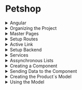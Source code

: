 # Petshop

<details>
  <summary>Angular</summary>

This project was generated with [Angular CLI](https://github.com/angular/angular-cli) version 12.2.12.

## Development server

Run `ng serve` for a dev server. Navigate to `http://localhost:4200/`. The app will automatically reload if you change any of the source files.

## Code scaffolding

Run `ng generate component component-name` to generate a new component. You can also use `ng generate directive|pipe|service|class|guard|interface|enum|module`.

## Build

Run `ng build` to build the project. The build artifacts will be stored in the `dist/` directory.

## Running unit tests

Run `ng test` to execute the unit tests via [Karma](https://karma-runner.github.io).

## Running end-to-end tests

Run `ng e2e` to execute the end-to-end tests via a platform of your choice. To use this command, you need to first add a package that implements end-to-end testing capabilities.

## Further help

To get more help on the Angular CLI use `ng help` or go check out the [Angular CLI Overview and Command Reference](https://angular.io/cli) page.

</details>

<details>
  <summary>Organizing the Project</summary>
  
Folders
  [+] New
  [m] Move

```ps
src/app/
    navbar/
    pages/							[+]
        account/					[+]
            login-page/				[m]
            pets-page/				[m]
            reset-password-page/	[m]
            signup-page/			[m]

        store/						[+]
            cart-page/				[m]
            products-page/			[m]
```

Delete from the pages and navbar in /app
*specs
*css (empty) < adjust \*ts

```
src/app/
    app.module.ts	<	adjust the imports
```

wt

```ps
  ng build
```

</details>

<details>
  <summary>Master Pages</summary>

```
src/app/
    app.component.html			Delete
    app.component.ts
    app-routing.module.ts
    pages/
        master/					Create Folder
            frame.page.ts		Create File
```

app.component.ts

```ts
import { Component } from '@angular/core';
@Component({
  selector: 'app-root',
  template: '<router-outlet></router-outlet>'					< change TemplateUrl to Template
})
export class AppComponent {
                                                                < remove title
}
```

app-routing.module.ts

```ts
import { NgModule } from '@angular/core';
import { RouterModule, Routes } from '@angular/router';
import { LoginPageComponent } from './pages/account/login-page/login-page.component';

const routes: Routes = [
  {
    path: 'login',								<
    component: LoginPageComponent				<
  }
];

@NgModule({
  imports: [RouterModule.forRoot(routes)],
  exports: [RouterModule]
})
export class AppRoutingModule { }
```

frame.page.ts

```ts
import { Component } from '@angular/core';

@Component({
    selector: 'app-frame-page',
    template: '<app-navbar></app-navbar><router-outlet></router-outlet>'			<
})
export class FramePageComponent {
}
```

</details>

<details>
    <summary>Setup Routes</summary>
  
```  
src/app/
    app.module.ts
    app-routing.module.ts
```
  
app.module.ts
```ts
import { NgModule } from '@angular/core';
import { BrowserModule } from '@angular/platform-browser';

import { AppRoutingModule } from './app-routing.module';
import { AppComponent } from './app.component';
import { NavbarComponent } from './navbar/navbar.component';
import { LoginPageComponent } from './pages/account/login-page/login-page.component';
import { PetsPageComponent } from './pages/account/pets-page/pets-page.component';
import { ResetPasswordPageComponent } from './pages/account/reset-password-page/reset-password-page.component';
import { SignupPageComponent } from './pages/account/signup-page/signup-page.component';
import { FramePageComponent } from './pages/master/frame.page';
import { CartPageComponent } from './pages/store/cart-page/cart-page.component';
import { ProductsPageComponent } from './pages/store/products-page/products-page.component';

@NgModule({
declarations: [
AppComponent,
NavbarComponent,
LoginPageComponent,
ResetPasswordPageComponent,
SignupPageComponent,
PetsPageComponent,
ProductsPageComponent,
CartPageComponent,
FramePageComponent < Add
],
imports: [
BrowserModule,
AppRoutingModule
],
providers: [],
bootstrap: [AppComponent]
})
export class AppModule { }

````

app-routing.module.ts

```ts
import { NgModule } from '@angular/core';
import { RouterModule, Routes } from '@angular/router';
import { LoginPageComponent } from './pages/account/login-page/login-page.component';
import { PetsPageComponent } from './pages/account/pets-page/pets-page.component';
import { ResetPasswordPageComponent } from './pages/account/reset-password-page/reset-password-page.component';
import { SignupPageComponent } from './pages/account/signup-page/signup-page.component';
import { FramePageComponent } from './pages/master/frame.page';
import { CartPageComponent } from './pages/store/cart-page/cart-page.component';
import { ProductsPageComponent } from './pages/store/products-page/products-page.component';

const routes: Routes = [
    {
        path: '',
        component: FramePageComponent,
        children: [
            { path: '', component: ProductsPageComponent },
            { path: 'cart', component: CartPageComponent }
        ]
    },
    {
        path: 'account',
        component: FramePageComponent,
        children: [
            { path: 'pets', component: PetsPageComponent }
        ]
    },
    { path: 'login', component: LoginPageComponent },
    { path: 'signup', component: SignupPageComponent },
    { path: 'reset-password', component: ResetPasswordPageComponent }
];

@NgModule({
    imports: [RouterModule.forRoot(routes)],
    exports: [RouterModule]
})
export class AppRoutingModule { }
````

</details>  
  
<details>
  <summary>Active Link</summary>

Highlights the triggered link

```
src/app/
    navbar/
        navbar.component.html
    pages/
        account/
            login-page/
                login-page.component.html
```

navbar.component.html

```html
<div class="uk-background-primary uk-light">
  <div class="uk-container">
    <nav class="uk-navbar-container uk-navbar-transparent uk-margin" uk-navbar>
      <div class="uk-navbar-left">
        <a class="uk-navbar-item uk-logo" href="/">
          <span
            class="uk-icon uk-margin-small-right"
            uk-icon="icon: icon-color-light; ratio: 0.15"
          ></span>
        </a>
        <ul class="uk-navbar-nav">
          <li>
            <a [routerLink]="['/']" routerLinkActive="uk-text-bold">Produtos</a>
          </li>
          <
          <li>
            <a [routerLink]="['/account/pets']" routerLinkActive="uk-text-bold"
              >Meus Pets</a
            >
          </li>
          <
          <li><a href="#">Consultas</a></li>
        </ul>
      </div>
      <div class="uk-navbar-right">
        <ul class="uk-navbar-nav">
          <li>
            <a [routerLink]="['/cart']" routerLinkActive="uk-text-bold">
              <
              <span
                class="uk-icon uk-margin-small-right"
                uk-icon="icon: cart"
              ></span>
              <span class="uk-badge">0</span>
            </a>
          </li>
          <li>
            <a href="#">
              <span
                class="uk-icon uk-margin-small-right"
                uk-icon="icon: user"
              ></span>
            </a>
          </li>
          <li>
            <a href="#">
              <span
                class="uk-icon uk-margin-small-right"
                uk-icon="icon: sign-out"
              ></span>
            </a>
          </li>
        </ul>
      </div>
    </nav>
  </div>
</div>
```

login-page.component.html

```html
<div class="uk-flex-center" uk-grid>
  <!-- 1/3 tela + mobile -->
  <div class="uk-width-1-4@m">
    <p class="uk-text-center uk-margin-large-top uk-margin-medium-bottom">
      <span class="uk-icon" uk-icon="icon: logo-color-dark; ratio: 0.7"></span>
    </p>

    <div class="uk-card uk-card-primary uk-card-body uk-box-shadow-small">
      <h3 class="uk-card-title">Autentique-se</h3>
      <div class="uk-margin">
        <input
          class="uk-input uk-form-large"
          type="email"
          placeholder="E-mail"
        />
      </div>
      <div class="uk-margin">
        <input
          class="uk-input uk-form-large"
          type="password"
          placeholder="Senha"
        />
      </div>
      <div class="uk-margin uk-text-right">
        <a href="/" class="uk-button uk-button-default">Entrar</a>
      </div>
    </div>

    <p class="uk-text-center">
      <a
        [routerLink]="['/signup']"
        <
        class="uk-button uk-width-1-1 uk-button-large uk-button-primary uk-margin-small-bottom"
      >
        Quero me cadastrar
      </a>
      <br />
      <a [routerLink]="['/reset-password']" class="uk-button uk-button-link">
        < Esqueci minha senha
      </a>
    </p>
  </div>
</div>
```

</details>  
  
<details>
    <summary>Setup Backend</summary>
    
https://mockon.com
    
wt
```ps    
Set-ExecutionPolicy Bypass -Scope Process -Force; iwr https://community.chocolatey.org/install.ps1 -UseBasicParsing | iex
choco install mockoon --version=1.4.0
```
    
> Mockoon
    
Tools/ Import all environment from files (7181.mockon.1.4.0.json)
    
Start Server

> Postman

New Workspace: PetStore

GET localhost:3000/v1/products SEND

</details>

<details>
    <summary>Services</summary>

```
src/app/
    pages/
        store/
            products-page/
                products-page.component.ts
    services/                                   < New Folder
        data.service.ts                         < New File
    app.module.ts
```

app.module.ts

```ts
import { NgModule } from '@angular/core';
import { BrowserModule } from '@angular/platform-browser';
import { HttpClientModule } from '@angular/common/http';             < Import

import { AppRoutingModule } from './app-routing.module';
import { AppComponent } from './app.component';
import { NavbarComponent } from './navbar/navbar.component';
import { LoginPageComponent } from './pages/account/login-page/login-page.component';
import { PetsPageComponent } from './pages/account/pets-page/pets-page.component';
import { ResetPasswordPageComponent } from './pages/account/reset-password-page/reset-password-page.component';
import { SignupPageComponent } from './pages/account/signup-page/signup-page.component';
import { FramePageComponent } from './pages/master/frame.page';
import { CartPageComponent } from './pages/store/cart-page/cart-page.component';
import { ProductsPageComponent } from './pages/store/products-page/products-page.component';

@NgModule({
    declarations: [
        AppComponent,
        NavbarComponent,
        LoginPageComponent,
        ResetPasswordPageComponent,
        SignupPageComponent,
        PetsPageComponent,
        ProductsPageComponent,
        CartPageComponent,
        FramePageComponent
    ],
    imports: [
        BrowserModule,
        HttpClientModule,               < Import
        AppRoutingModule
    ],
    providers: [],
    bootstrap: [AppComponent]
})
export class AppModule { }
```

data.service.ts

```ts
import { Injectable } from "@angular/core";
import { HttpClient } from "@angular/common/http";

@Injectable({
  providedIn: "root",
})
export class DataService {
  constructor(private http: HttpClient) {}

  getProducts() {
    return this.http.get<any[]>("http://localhost:3000/v1/products");
  }
}
```

products-page.component.ts

```ts
import { Component, OnInit } from "@angular/core";
import { DataService } from "src/app/services/data.service";

@Component({
  selector: "app-products-page",
  templateUrl: "./products-page.component.html",
})
export class ProductsPageComponent implements OnInit {
  constructor(data: DataService) {}

  ngOnInit(): void {}
}
```

</details>

<details>
  <summary>Assynchronous Lists</summary>

```
tsconfig.json
src/app/
    pages/store/products-page/
        products-page.component.html
        products-page.component.ts
```

tsconfig.json

```json
/* To learn more about this file see: https://angular.io/config/tsconfig. */
{
    "compileOnSave": false,
    "compilerOptions": {
        "baseUrl": "./",
        "outDir": "./dist/out-tsc",
        "forceConsistentCasingInFileNames": true,
        "strict": true,
        "noImplicitReturns": true,
        "noFallthroughCasesInSwitch": true,
        "sourceMap": true,
        "declaration": false,
        "downlevelIteration": true,
        "experimentalDecorators": true,
        "moduleResolution": "node",
        "importHelpers": true,
        "target": "es2017",
        "module": "es2020",
        "lib": [
        "es2018",
        "dom"
        ],
        "strictPropertyInitialization": false               <
    },
    "angularCompilerOptions": {
        "enableI18nLegacyMessageIdFormat": false,
        "strictInjectionParameters": true,
        "strictInputAccessModifiers": true,
        "strictTemplates": true
    }
}
```

products-page.component.ts

```ts
import { Component, OnInit } from '@angular/core';
import { Observable } from 'rxjs';                            <
import { DataService } from 'src/app/services/data.service';

@Component({
    selector: 'app-products-page',
    templateUrl: './products-page.component.html',
})
export class ProductsPageComponent implements OnInit {

    public products$: Observable<any[]>;                      <

    constructor(private data: DataService) {                  <
    }

    ngOnInit(): void {
        this.products$ = this.data.getProducts();             <
    }
}
```

products-page.component.html

```html
<div class="uk-container">
  <div class="uk-grid uk-margin-small-top">
    <div
      class="uk-width-1-2 uk-margin-small-bottom"
      *ngFor="let product of products$ | async"
    >
      <div
        class="uk-card uk-card-default uk-grid-collapse uk-child-width-1-2@s uk-margin"
        uk-grid
      >
        <div class="uk-card-media-left uk-cover-container">
          <img src="{{ product.images[0] }}" alt="" uk-cover /> <
        </div>
        <div>
          <div class="uk-card-body">
            <h3 class="uk-card-title">{{ product.price }}</h3>
            <
            <p>{{ product.title }}</p>
            <
            <button class="uk-button uk-button-default">
              <span class="uk-icon uk-margin-small-right"></span>
              Adicionar
            </button>
          </div>
        </div>
      </div>
    </div>
  </div>
</div>
```

</details>

<details>
  <summary>Creating a Component</summary>

wt

```ps
    ng generate component components/store/product-card
```

```
src/
    app/
        app.module.ts
        components/
            shared/
            store/
                product-card/
                    product-card.component.ts
                    product.card.component.html
    pages/
        store/
            products-page/
                products-page.component.html
```

Move **src/app/navbar/** to **/src/app/components/shared/**

app.module.ts

```ts
import { NgModule } from '@angular/core';
import { BrowserModule } from '@angular/platform-browser';
import { HttpClientModule } from '@angular/common/http';

import { AppRoutingModule } from './app-routing.module';
import { AppComponent } from './app.component';
import { NavbarComponent } from './components/shared/navbar/navbar.component';                   <
import { LoginPageComponent } from './pages/account/login-page/login-page.component';
import { PetsPageComponent } from './pages/account/pets-page/pets-page.component';
import { ResetPasswordPageComponent } from './pages/account/reset-password-page/reset-password-page.component';
import { SignupPageComponent } from './pages/account/signup-page/signup-page.component';
import { FramePageComponent } from './pages/master/frame.page';
import { CartPageComponent } from './pages/store/cart-page/cart-page.component';
import { ProductsPageComponent } from './pages/store/products-page/products-page.component';
import { ProductCardComponent } from './components/store/product-card/product-card.component';

@NgModule({
    declarations: [
        AppComponent,
        NavbarComponent,
        LoginPageComponent,
        ResetPasswordPageComponent,
        SignupPageComponent,
        PetsPageComponent,
        ProductsPageComponent,
        CartPageComponent,
        FramePageComponent,
        ProductCardComponent
    ],
    imports: [
        BrowserModule,
        HttpClientModule,
        AppRoutingModule
    ],
    providers: [],
    bootstrap: [AppComponent]
})
export class AppModule { }
```

product-card.component.ts

```ts
import { Component, OnInit } from "@angular/core";

@Component({
  selector: "app-product-card",
  templateUrl: "./product-card.component.html",
})
export class ProductCardComponent implements OnInit {
  constructor() {}

  ngOnInit(): void {}
}
```

product.card.component.html

```html
<p>product-card works!</p>
```

products-page.component.html

```html
<div class="uk-container">
  <div class="uk-grid uk-margin-small-top">
    <div
      class="uk-width-1-2 uk-margin-small-bottom"
      *ngFor="let product of products$ | async"
    >
      <app-product-card></app-product-card>
    </div>
  </div>
</div>
```

</details>

<details>
    <summary>Sending Data to the Component</summary>

```
src/
    app/
        components/
            store/
                product-card/
                    product-card.component.html
                    product-card.component.ts
        pages/
            store/
                products-page/
                    products-page.component.html
```

product-card.component.ts

```ts
import { Component, Input, OnInit } from '@angular/core';               <

@Component({
    selector: 'app-product-card',
    templateUrl: './product-card.component.html'
})
export class ProductCardComponent implements OnInit {

    @Input() product: any;                                              <

    constructor() { }

    ngOnInit(): void {
    }

}
```

product-card.component.html

```html
<div
  class="uk-card uk-card-default uk-grid-collapse uk-child-width-1-2@s uk-margin"
  uk-grid
>
  <div class="uk-card-media-left uk-cover-container">
    <img src="{{ product.images[0] }}" alt="" uk-cover />
  </div>
  <div>
    <div class="uk-card-body">
      <h3 class="uk-card-title">{{ product.price }}</h3>
      <p>{{ product.title }}</p>
      <button class="uk-button uk-button-default">
        <span class="uk-icon uk-margin-small-right"></span>
        Adicionar
      </button>
    </div>
  </div>
</div>
```

products-page.component.html

```html
<div class="uk-container">
  <div class="uk-grid uk-margin-small-top">
    <div
      class="uk-width-1-2 uk-margin-small-bottom"
      *ngFor="let product of products$ | async"
    >
      <app-product-card [product]="product"></app-product-card> <
    </div>
  </div>
</div>
```

</details>

<details>
    <summary>Creating the Product´s Model</summary>

```
src/app/models/
    product.model.ts
```

product.model.ts

```ts
export class Product {
  public _id: string;
  public title: string;
  public category: string;
  public description: string;
  public price: number;
  public image: string;
}
```

</details>

<details>
    <summary>Using the Model</summary>

```
src/app/
    components/
        store/product-card/
            product-card.component.ts
            product-card.component.html
        pages/
            store/
                products-page/
                    products-page.component.ts
    services/
        data.service.ts
```

data.service.ts

```ts
import { Injectable } from '@angular/core';
import { HttpClient } from '@angular/common/http';
import { Product } from '../models/product.model';                              <

@Injectable({
    providedIn: 'root'
})
export class DataService {
    constructor(private http: HttpClient) { }

    getProducts() {
        return this.http.get<Product[]>('http://localhost:3000/v1/products');   <
    }
}
```

products-page.component.ts

```ts
import { Component, OnInit } from '@angular/core';
import { Observable } from 'rxjs';
import { Product } from 'src/app/models/product.model';                         <
import { DataService } from 'src/app/services/data.service';

@Component({
selector: 'app-products-page',
templateUrl: './products-page.component.html',
})
export class ProductsPageComponent implements OnInit {

    public products$: Observable<Product[]>;                                    <

    constructor(private data: DataService) {
    }

    ngOnInit(): void {
        this.products$ = this.data.getProducts();
    }
}
```

product-card.component.ts

```ts
import { Component, Input, OnInit } from '@angular/core';
import { Product } from 'src/app/models/product.model';                         <

@Component({
    selector: 'app-product-card',
    templateUrl: './product-card.component.html'
})
export class ProductCardComponent implements OnInit {

    @Input() product: Product;                                                  <

    constructor() { }

    ngOnInit(): void {
    }
}
```

product-card.component.html

```html
<div
  class="uk-card uk-card-default uk-grid-collapse uk-child-width-1-2@s uk-margin"
  uk-grid
>
  <div class="uk-card-media-left uk-cover-container">
    <img src="{{ product.image[0] }}" alt="" uk-cover />
  </div>
  <div>
    <div class="uk-card-body">
      <h3 class="uk-card-title">{{ product.price }}</h3>
      <p>{{ product.title }}</p>
      <button class="uk-button uk-button-default">
        <span class="uk-icon uk-margin-small-right"></span>
        Adicionar
      </button>
    </div>
  </div>
</div>
```

</details>

<!--
<details>
  <summary></summary>
</details>
-->
